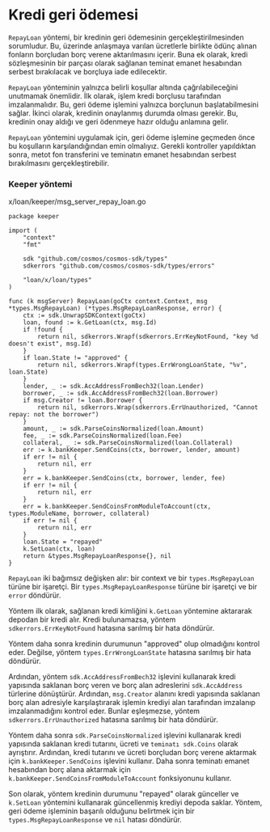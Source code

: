 # Kredi geri ödemesi

`RepayLoan` yöntemi, bir kredinin geri ödemesinin gerçekleştirilmesinden sorumludur. Bu, üzerinde anlaşmaya varılan ücretlerle birlikte ödünç alınan fonların borçludan borç verene aktarılmasını içerir. Buna ek olarak, kredi sözleşmesinin bir parçası olarak sağlanan teminat emanet hesabından serbest bırakılacak ve borçluya iade edilecektir.

`RepayLoan` yönteminin yalnızca belirli koşullar altında çağrılabileceğini unutmamak önemlidir. İlk olarak, işlem kredi borçlusu tarafından imzalanmalıdır. Bu, geri ödeme işlemini yalnızca borçlunun başlatabilmesini sağlar. İkinci olarak, kredinin onaylanmış durumda olması gerekir. Bu, kredinin onay aldığı ve geri ödenmeye hazır olduğu anlamına gelir.

`RepayLoan` yöntemini uygulamak için, geri ödeme işlemine geçmeden önce bu koşulların karşılandığından emin olmalıyız. Gerekli kontroller yapıldıktan sonra, metot fon transferini ve teminatın emanet hesabından serbest bırakılmasını gerçekleştirebilir.

### Keeper yöntemi

x/loan/keeper/msg\_server\_repay\_loan.go

```
package keeper

import (
    "context"
    "fmt"

    sdk "github.com/cosmos/cosmos-sdk/types"
    sdkerrors "github.com/cosmos/cosmos-sdk/types/errors"

    "loan/x/loan/types"
)

func (k msgServer) RepayLoan(goCtx context.Context, msg *types.MsgRepayLoan) (*types.MsgRepayLoanResponse, error) {
    ctx := sdk.UnwrapSDKContext(goCtx)
    loan, found := k.GetLoan(ctx, msg.Id)
    if !found {
        return nil, sdkerrors.Wrapf(sdkerrors.ErrKeyNotFound, "key %d doesn't exist", msg.Id)
    }
    if loan.State != "approved" {
        return nil, sdkerrors.Wrapf(types.ErrWrongLoanState, "%v", loan.State)
    }
    lender, _ := sdk.AccAddressFromBech32(loan.Lender)
    borrower, _ := sdk.AccAddressFromBech32(loan.Borrower)
    if msg.Creator != loan.Borrower {
        return nil, sdkerrors.Wrap(sdkerrors.ErrUnauthorized, "Cannot repay: not the borrower")
    }
    amount, _ := sdk.ParseCoinsNormalized(loan.Amount)
    fee, _ := sdk.ParseCoinsNormalized(loan.Fee)
    collateral, _ := sdk.ParseCoinsNormalized(loan.Collateral)
    err := k.bankKeeper.SendCoins(ctx, borrower, lender, amount)
    if err != nil {
        return nil, err
    }
    err = k.bankKeeper.SendCoins(ctx, borrower, lender, fee)
    if err != nil {
        return nil, err
    }
    err = k.bankKeeper.SendCoinsFromModuleToAccount(ctx, types.ModuleName, borrower, collateral)
    if err != nil {
        return nil, err
    }
    loan.State = "repayed"
    k.SetLoan(ctx, loan)
    return &types.MsgRepayLoanResponse{}, nil
}
```

`RepayLoan` iki bağımsız değişken alır: bir context ve bir `types.MsgRepayLoan` türüne bir işaretçi. Bir `types.MsgRepayLoanResponse` türüne bir işaretçi ve bir `error` döndürür.

Yöntem ilk olarak, sağlanan kredi kimliğini `k.GetLoan` yöntemine aktararak depodan bir kredi alır. Kredi bulunamazsa, yöntem `sdkerrors.ErrKeyNotFound` hatasına sarılmış bir hata döndürür.

Yöntem daha sonra kredinin durumunun "approved" olup olmadığını kontrol eder. Değilse, yöntem `types.ErrWrongLoanState` hatasına sarılmış bir hata döndürür.

Ardından, yöntem `sdk.AccAddressFromBech32` işlevini kullanarak kredi yapısında saklanan borç veren ve borç alan adreslerini `sdk.AccAddress` türlerine dönüştürür. Ardından, `msg.Creator` alanını kredi yapısında saklanan borç alan adresiyle karşılaştırarak işlemin krediyi alan tarafından imzalanıp imzalanmadığını kontrol eder. Bunlar eşleşmezse, yöntem `sdkerrors.ErrUnauthorized` hatasına sarılmış bir hata döndürür.

Yöntem daha sonra `sdk.ParseCoinsNormalized` işlevini kullanarak kredi yapısında saklanan kredi tutarını, ücreti ve `teminatı sdk.Coins` olarak ayrıştırır. Ardından, kredi tutarını ve ücreti borçludan borç verene aktarmak için `k.bankKeeper.SendCoins` işlevini kullanır. Daha sonra teminatı emanet hesabından borç alana aktarmak için `k.bankKeeper.SendCoinsFromModuleToAccount` fonksiyonunu kullanır.

Son olarak, yöntem kredinin durumunu "repayed" olarak günceller ve `k.SetLoan` yöntemini kullanarak güncellenmiş krediyi depoda saklar. Yöntem, geri ödeme işleminin başarılı olduğunu belirtmek için bir `types.MsgRepayLoanResponse` ve `nil` hatası döndürür.
